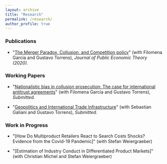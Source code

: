 ```yaml
---
layout: archive
title: "Research"
permalink: /research/
author_profile: true
---
```


### Publications

* "[The Merger Paradox, Collusion, and Competition policy](https://onlinelibrary.wiley.com/doi/abs/10.1111/jpet.12448)" (with Filomena Garcia and Gustavo Torrens), *Journal of Public Economic Theory (2020).*

### Working Papers

* "[Nationalistic bias in collusion prosecution: The case for international antitrust agreements](https://papers.ssrn.com/sol3/papers.cfm?abstract_id=2943073)" (with Filomena Garcia and Gustavo Torrens), *Submitted.*

* "[Geopolitics and International Trade Infrastructure](https://papers.ssrn.com/sol3/papers.cfm?abstract_id=3882736)" (with Sebastian Galiani and Gustavo Torrens), *Submitted.*

### Work in Progress

* "[How Do Multiproduct Retailers React to Search Costs Shocks? Evidence from the Covid-19 Pandemic]" (with Stefan Weiergraeber)

* "[Estimation of Industry Conduct in Differentiated Product Markets]" (with Christian Michel and Stefan Weiergraeber)
